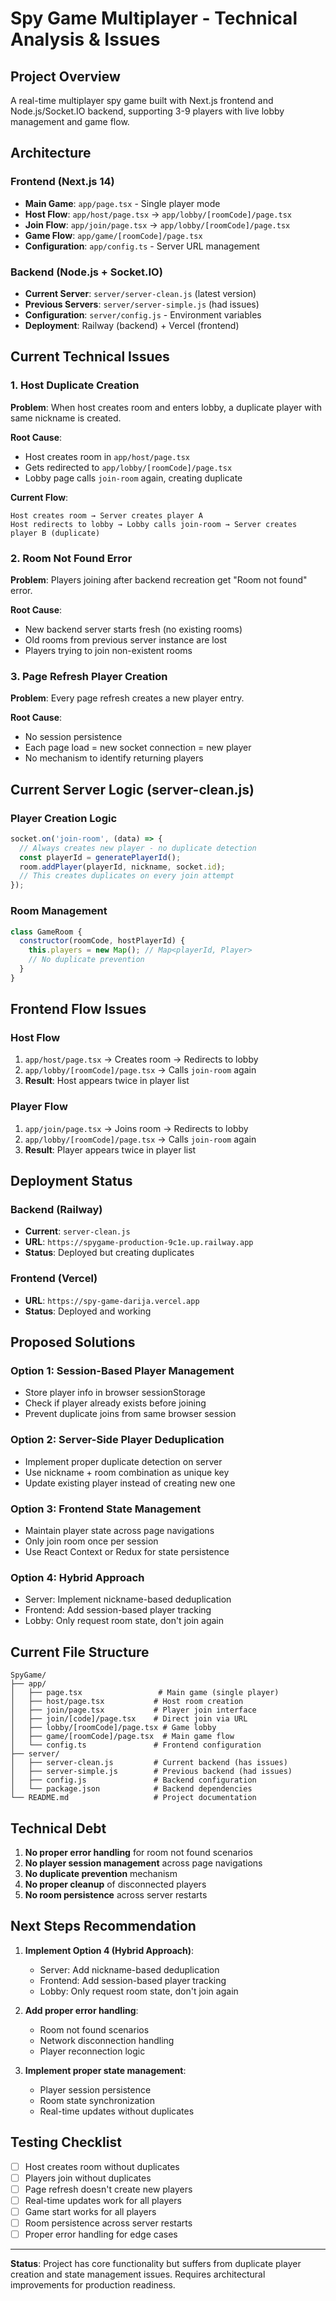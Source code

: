 # Spy Game Multiplayer - Technical Analysis & Issues

## Project Overview

A real-time multiplayer spy game built with Next.js frontend and Node.js/Socket.IO backend, supporting 3-9 players with live lobby management and game flow.

## Architecture

### Frontend (Next.js 14)
- **Main Game**: `app/page.tsx` - Single player mode
- **Host Flow**: `app/host/page.tsx` → `app/lobby/[roomCode]/page.tsx`
- **Join Flow**: `app/join/page.tsx` → `app/lobby/[roomCode]/page.tsx`
- **Game Flow**: `app/game/[roomCode]/page.tsx`
- **Configuration**: `app/config.ts` - Server URL management

### Backend (Node.js + Socket.IO)
- **Current Server**: `server/server-clean.js` (latest version)
- **Previous Servers**: `server/server-simple.js` (had issues)
- **Configuration**: `server/config.js` - Environment variables
- **Deployment**: Railway (backend) + Vercel (frontend)

## Current Technical Issues

### 1. Host Duplicate Creation
**Problem**: When host creates room and enters lobby, a duplicate player with same nickname is created.

**Root Cause**: 
- Host creates room in `app/host/page.tsx`
- Gets redirected to `app/lobby/[roomCode]/page.tsx`
- Lobby page calls `join-room` again, creating duplicate

**Current Flow**:
```
Host creates room → Server creates player A
Host redirects to lobby → Lobby calls join-room → Server creates player B (duplicate)
```

### 2. Room Not Found Error
**Problem**: Players joining after backend recreation get "Room not found" error.

**Root Cause**:
- New backend server starts fresh (no existing rooms)
- Old rooms from previous server instance are lost
- Players trying to join non-existent rooms

### 3. Page Refresh Player Creation
**Problem**: Every page refresh creates a new player entry.

**Root Cause**:
- No session persistence
- Each page load = new socket connection = new player
- No mechanism to identify returning players

## Current Server Logic (server-clean.js)

### Player Creation Logic
```javascript
socket.on('join-room', (data) => {
  // Always creates new player - no duplicate detection
  const playerId = generatePlayerId();
  room.addPlayer(playerId, nickname, socket.id);
  // This creates duplicates on every join attempt
});
```

### Room Management
```javascript
class GameRoom {
  constructor(roomCode, hostPlayerId) {
    this.players = new Map(); // Map<playerId, Player>
    // No duplicate prevention
  }
}
```

## Frontend Flow Issues

### Host Flow
1. `app/host/page.tsx` → Creates room → Redirects to lobby
2. `app/lobby/[roomCode]/page.tsx` → Calls `join-room` again
3. **Result**: Host appears twice in player list

### Player Flow
1. `app/join/page.tsx` → Joins room → Redirects to lobby
2. `app/lobby/[roomCode]/page.tsx` → Calls `join-room` again
3. **Result**: Player appears twice in player list

## Deployment Status

### Backend (Railway)
- **Current**: `server-clean.js`
- **URL**: `https://spygame-production-9c1e.up.railway.app`
- **Status**: Deployed but creating duplicates

### Frontend (Vercel)
- **URL**: `https://spy-game-darija.vercel.app`
- **Status**: Deployed and working

## Proposed Solutions

### Option 1: Session-Based Player Management
- Store player info in browser sessionStorage
- Check if player already exists before joining
- Prevent duplicate joins from same browser session

### Option 2: Server-Side Player Deduplication
- Implement proper duplicate detection on server
- Use nickname + room combination as unique key
- Update existing player instead of creating new one

### Option 3: Frontend State Management
- Maintain player state across page navigations
- Only join room once per session
- Use React Context or Redux for state persistence

### Option 4: Hybrid Approach
- Server: Implement nickname-based deduplication
- Frontend: Add session-based player tracking
- Lobby: Only request room state, don't join again

## Current File Structure

```
SpyGame/
├── app/
│   ├── page.tsx                 # Main game (single player)
│   ├── host/page.tsx           # Host room creation
│   ├── join/page.tsx           # Player join interface
│   ├── join/[code]/page.tsx    # Direct join via URL
│   ├── lobby/[roomCode]/page.tsx # Game lobby
│   ├── game/[roomCode]/page.tsx  # Main game flow
│   └── config.ts               # Frontend configuration
├── server/
│   ├── server-clean.js         # Current backend (has issues)
│   ├── server-simple.js        # Previous backend (had issues)
│   ├── config.js               # Backend configuration
│   └── package.json            # Backend dependencies
└── README.md                   # Project documentation
```

## Technical Debt

1. **No proper error handling** for room not found scenarios
2. **No player session management** across page navigations
3. **No duplicate prevention** mechanism
4. **No proper cleanup** of disconnected players
5. **No room persistence** across server restarts

## Next Steps Recommendation

1. **Implement Option 4 (Hybrid Approach)**:
   - Server: Add nickname-based deduplication
   - Frontend: Add session-based player tracking
   - Lobby: Only request room state, don't join again

2. **Add proper error handling**:
   - Room not found scenarios
   - Network disconnection handling
   - Player reconnection logic

3. **Implement proper state management**:
   - Player session persistence
   - Room state synchronization
   - Real-time updates without duplicates

## Testing Checklist

- [ ] Host creates room without duplicates
- [ ] Players join without duplicates
- [ ] Page refresh doesn't create new players
- [ ] Real-time updates work for all players
- [ ] Game start works for all players
- [ ] Room persistence across server restarts
- [ ] Proper error handling for edge cases

---

**Status**: Project has core functionality but suffers from duplicate player creation and state management issues. Requires architectural improvements for production readiness.
